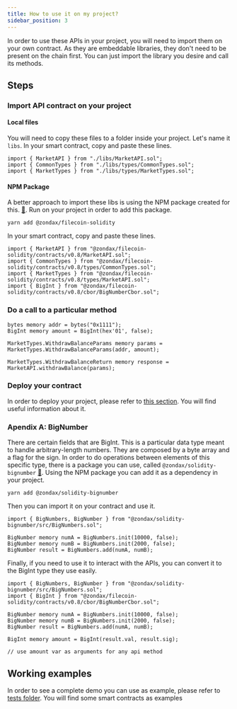 ```yaml
---
title: How to use it on my project?
sidebar_position: 3
---
```


In order to use these APIs in your project, you will need to import them on your own contract. 
As they are embeddable libraries, they don't need to be present on the chain first. You can just import the library you desire and call its methods.

## Steps

### Import API contract on your project 

#### Local files
You will need to copy these files to a folder inside your project. Let's name it `libs`. In your smart contract, copy and paste these lines.

```solidity
import { MarketAPI } from "./libs/MarketAPI.sol";
import { CommonTypes } from "./libs/types/CommonTypes.sol";
import { MarketTypes } from "./libs/types/MarketTypes.sol";
```

#### NPM Package
A better approach to import these libs is using the NPM package created for this. [:link:](https://www.npmjs.com/package/@zondax/filecoin-solidity). 
Run on your project in order to add this package. 
```yarn
yarn add @zondax/filecoin-solidity
```

In your smart contract, copy and paste these lines.

```solidity
import { MarketAPI } from "@zondax/filecoin-solidity/contracts/v0.8/MarketAPI.sol";
import { CommonTypes } from "@zondax/filecoin-solidity/contracts/v0.8/types/CommonTypes.sol";
import { MarketTypes } from "@zondax/filecoin-solidity/contracts/v0.8/types/MarketAPI.sol";
import { BigInt } from "@zondax/filecoin-solidity/contracts/v0.8/cbor/BigNumberCbor.sol";
```

### Do a call to a particular method

```solidity
bytes memory addr = bytes("0x1111");
BigInt memory amount = BigInt(hex'01', false);

MarketTypes.WithdrawBalanceParams memory params = MarketTypes.WithdrawBalanceParams(addr, amount);

MarketTypes.WithdrawBalanceReturn memory response = MarketAPI.withdrawBalance(params);
```

### Deploy your contract

In order to deploy your project, please refer to [this section](../deploy-it.md). You will find useful information about it.

### Apendix A: BigNumber
There are certain fields that are BigInt. This is a particular data type meant to handle arbitrary-length numbers. They are composed by a byte array and a flag for the sign.
In order to do operations between elements of this specific type, there is a package you can use, called `@zondax/solidity-bignumber` [:link:](https://github.com/Zondax/solidity-BigNumber).
Using the NPM package you can add it as a dependency in your project.

```yarn
yarn add @zondax/solidity-bignumber
```

Then you can import it on your contract and use it. 

```solidity
import { BigNumbers, BigNumber } from "@zondax/solidity-bignumber/src/BigNumbers.sol";

BigNumber memory numA = BigNumbers.init(10000, false);
BigNumber memory numB = BigNumbers.init(2000, false);
BigNumber result = BigNumbers.add(numA, numB);
```

Finally, if you need to use it to interact with the APIs, you can convert it to the BigInt type they use easily. 

```solidity
import { BigNumbers, BigNumber } from "@zondax/solidity-bignumber/src/BigNumbers.sol";
import { BigInt } from "@zondax/filecoin-solidity/contracts/v0.8/cbor/BigNumberCbor.sol";

BigNumber memory numA = BigNumbers.init(10000, false);
BigNumber memory numB = BigNumbers.init(2000, false);
BigNumber result = BigNumbers.add(numA, numB);

BigInt memory amount = BigInt(result.val, result.sig);

// use amount var as arguments for any api method
```


## Working examples
In order to see a complete demo you can use as example, please refer to [tests folder](https://github.com/Zondax/filecoin-solidity/tree/master/contracts/v0.8/tests). You will find some smart contracts as examples
